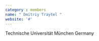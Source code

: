 ```yaml
---
category : members
name: " Dmitriy Traytel " 
website: '#'
---
```

Technische Universität München
Germany

